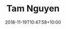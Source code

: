---
title: "Tam Nguyen"
date: 2018-11-19T10:47:58+10:00
image: "images/team/tam-nguyen.png"
jobtitle: "Strategy, Finance Lead"
# linkedinurl: "https://www.linkedin.com/example2"
promoted: true
weight: 2
---